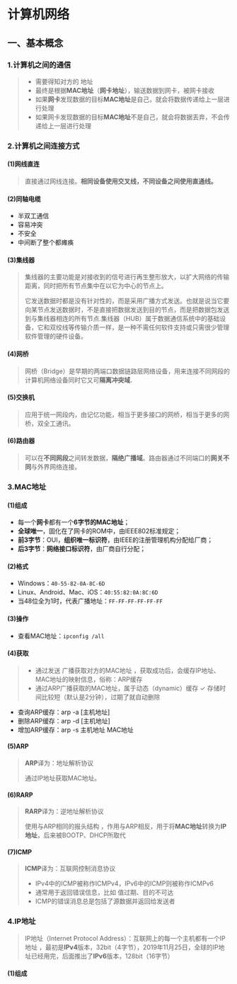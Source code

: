 # 计算机网络

## 一、基本概念

### 1.计算机之间的通信

> * 需要得知对方的 地址 
> * 最终是根据**MAC地址**（**网卡地址**），输送数据到网卡，被网卡接收
> * 如果**网卡**发现数据的目标**MAC地址**是自己，就会将数据传递给上一层进行处理
> * 如果网卡发现数据的目标**MAC地址**不是自己，就会将数据丢弃，不会传递给上一层进行处理

### 2.计算机之间连接方式

#### (1)网线直连

> 直接通过网线连接。**相同设备使用交叉线，不同设备之间使用直通线。**

#### (2)同轴电缆

* 半双工通信
* 容易冲突
* 不安全
* 中间断了整个都瘫痪

#### (3)集线器

> 集线器的主要功能是对接收到的信号进行再生整形放大，以扩大网络的传输距离，同时把所有节点集中在以它为中心的节点上。
>
> 它发送数据时都是没有针对性的，而是采用广播方式发送。也就是说当它要向某节点发送数据时，不是直接把数据发送到目的节点，而是把数据包发送到与集线器相连的所有节点.集线器（HUB）属于数据通信系统中的基础设备，它和双绞线等传输介质一样，是一种不需任何软件支持或只需很少管理软件管理的硬件设备。

#### (4)网桥

> 网桥（Bridge）是早期的两端口数据链路层网络设备，用来连接不同网段的计算机网络设备同时它又可**隔离冲突域.**

#### (5)交换机

> 应用于统一网段内，由记忆功能，相当于更多接口的网桥，相当于更多的网桥，双全工通讯。

#### (6)路由器

> 可以在**不同网段**之间转发数据，**隔绝广播域**。路由器通过不同端口的**网关不同**与外界网络连接。



### 3.MAC地址

#### (1)组成

* 每一个**网卡**都有一个**6字节的MAC地址**；
* **全球唯一**，固化在了网卡的ROM中，由IEEE802标准规定；
* **前3字节**：OUI，**组织唯一标识符**，由IEEE的注册管理机构分配给厂商；
* **后3字节**：**网络接口标识符**，由厂商自行分配；

#### (2)格式

* Windows：`40-55-82-0A-8C-6D`
*  Linux、Android、Mac、iOS：`40:55:82:0A:8C:6D`
*  当48位全为1时，代表广播地址：`FF-FF-FF-FF-FF-FF`

#### (3)操作

* 查看MAC地址：`ipconfig /all`

#### (4)获取

> * 通过发送 广播获取对方的MAC地址 ，获取成功后，会缓存IP地址、MAC地址的映射信息，俗称：ARP缓存 
> * 通过ARP广播获取的MAC地址，属于动态（dynamic）缓存 ✓ 存储时间比较短（默认是2分钟），过期了就自动删除

* 查询ARP缓存：arp -a [主机地址]
* 删除ARP缓存：arp -d [主机地址]
* 增加ARP缓存：arp -s 主机地址 MAC地址

#### (5)ARP

> **ARP**译为：地址解析协议
>
> 通过IP地址获取MAC地址。

#### (6)RARP

> **RARP**译为：逆地址解析协议
>
> 使用与ARP相同的报头结构 ，作用与ARP相反，用于将**MAC地址**转换为**IP地址**，后来被BOOTP、DHCP所取代

#### (7)ICMP

> **ICMP**译为：互联网控制消息协议
>
> * IPv4中的ICMP被称作ICMPv4，IPv6中的ICMP则被称作ICMPv6 
> * 通常用于返回错误信息，比如 值过期、目的不可达
> * ICMP的错误消息总是包括了源数据并返回给发送者

### 4.IP地址

> IP地址（Internet Protocol Address）：互联网上的每一个主机都有一个IP地址 ，最初是**IPv4**版本，32bit（4字节），2019年11月25日，全球的IP地址已经用完，后面推出了**IPv6**版本，128bit（16字节）

#### (1)组成

